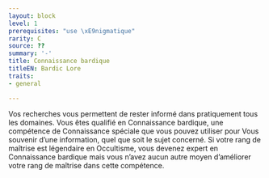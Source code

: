 ```yaml
---
layout: block
level: 1
prerequisites: "use \xE9nigmatique"
rarity: C
source: ??
summary: '-'
title: Connaissance bardique
titleEN: Bardic Lore
traits:
- general

---
```


<p>Vos recherches vous permettent de rester informé dans pratiquement tous les domaines. Vous êtes qualifié en Connaissance bardique, une compétence de Connaissance spéciale que vous pouvez utiliser pour Vous souvenir d’une information, quel que soit le sujet concerné. Si votre rang de maîtrise est légendaire en Occultisme, vous devenez expert en Connaissance bardique mais vous n’avez aucun autre moyen d’améliorer votre rang de maîtrise dans cette compétence.</p>
